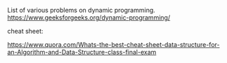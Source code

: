 List of various problems on dynamic programming.  
https://www.geeksforgeeks.org/dynamic-programming/
  
  
cheat sheet:  
  
https://www.quora.com/Whats-the-best-cheat-sheet-data-structure-for-an-Algorithm-and-Data-Structure-class-final-exam  
